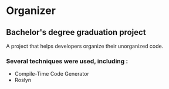 # Organizer
## Bachelor's degree graduation project
A project that helps developers organize their unorganized code.

### Several techniques were used, including :
* Compile-Time Code Generator
* Roslyn
